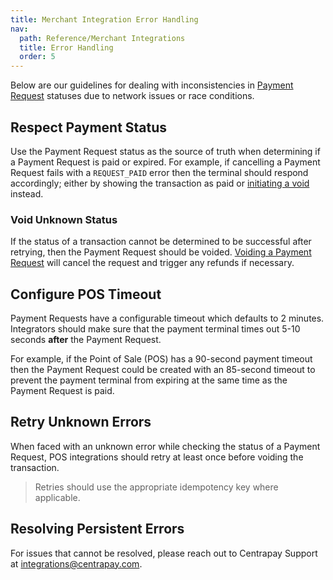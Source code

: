 ```yaml
---
title: Merchant Integration Error Handling
nav:
  path: Reference/Merchant Integrations
  title: Error Handling
  order: 5
---
```


Below are our guidelines for dealing with inconsistencies in [Payment Request](https://docs.centrapay.com/api/payment-requests#payment-request) statuses due to network issues or race conditions.

## Respect Payment Status

Use the Payment Request status as the source of truth when determining if a Payment Request is paid or expired. For example, if cancelling a Payment Request fails with a `REQUEST_PAID` error then the terminal should respond accordingly; either by showing the transaction as paid or [initiating a void](https://docs.centrapay.com/api/payment-requests#void-a-payment-request-experimental) instead.

### Void Unknown Status

If the status of a transaction cannot be determined to be successful after retrying, then the Payment Request should be voided. [Voiding a Payment Request](https://docs.centrapay.com/api/payment-requests#void) will cancel the request and trigger any refunds if necessary.

## Configure POS Timeout

Payment Requests have a configurable timeout which defaults to 2 minutes. Integrators should make sure that the payment terminal times out 5-10 seconds **after** the Payment Request.

For example, if the Point of Sale (POS) has a 90-second payment timeout then the Payment Request could be created with an 85-second timeout to prevent the payment terminal from expiring at the same time as the Payment Request is paid.

## Retry Unknown Errors

When faced with an unknown error while checking the status of a Payment Request, POS integrations should retry at least once before voiding the transaction.

> Retries should use the appropriate idempotency key where applicable.

## Resolving Persistent Errors

For issues that cannot be resolved, please reach out to Centrapay Support at [integrations@centrapay.com](mailto:integrations@centrapay.com).
